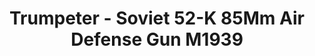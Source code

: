 ---
layout: product
title: "Trumpeter - Soviet 52-K 85Mm Air Defense Gun M1939"
price: "4500" 
desc: "N/A"
img_path: "/assets/img/TRU02341.webp"
brand: "N/A"
available: false
special_offer: false
new: false
soon: false
cat: "010000"
subcat: "013400"
subsubcat: "0N/A"
sifra: "TRU02341"
popular: false
spec: false
---